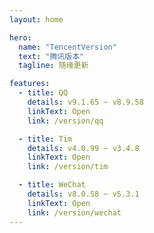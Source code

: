 ```yaml
---
layout: home

hero:
  name: "TencentVersion"
  text: "腾讯版本"
  tagline: 随缘更新

features:
  - title: QQ
    details: v9.1.65 ~ v8.9.58
    linkText: Open
    link: /version/qq

  - title: Tim
    details: v4.0.99 ~ v3.4.8
    linkText: Open
    link: /version/tim

  - title: WeChat
    details: v8.0.58 ~ v5.3.1
    linkText: Open
    link: /version/wechat
---
```

